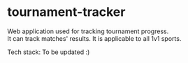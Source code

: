 # tournament-tracker
Web application used for tracking tournament progress.  
It can track matches' results. It is applicable to all 1v1 sports.   

Tech stack: To be updated :)
